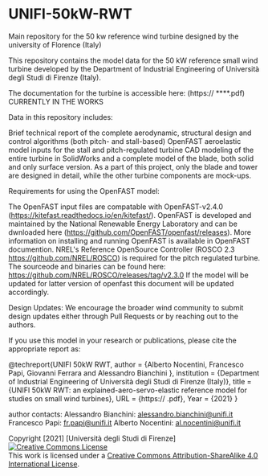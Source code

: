 # UNIFI-50kW-RWT
Main repository for the 50 kw reference wind turbine designed by the university of Florence (Italy)

This repository contains the model data for the 50 kW reference small wind turbine developed by the Department of Industrial Engineering of Università degli Studi di Firenze (Italy).

The documentation for the turbine is accessible here: (https:// ****.pdf) CURRENTLY IN THE WORKS

Data in this repository includes:

Brief technical report of the complete aerodynamic, structural design and control algorithms (both pitch- and stall-based) 
OpenFAST aeroelastic model inputs for the stall and pitch-regulated turbine
CAD modeling of the entire turbine in SolidWorks and a complete model of the blade, both solid and only surface version.
As a part of this project, only the blade and tower are designed in detail, while the other turbine components are mock-ups. 

Requirements for using the OpenFAST model:

The OpenFAST input files are compatable with OpenFAST-v2.4.0 (https://kitefast.readthedocs.io/en/kitefast/). 
OpenFAST is developed and maintained by the National Renewable Energy Laboratory and can be dwnloaded here (https://github.com/OpenFAST/openfast/releases).
More information on installing and running OpenFAST is available in OpenFAST documention.
NREL's Reference OpenSource Controller (ROSCO 2.3 https://github.com/NREL/ROSCO) is required for the pitch regulated turbine. The sourceode and binaries can be found here: https://github.com/NREL/ROSCO/releases/tag/v2.3.0 
If the model will be updated for latter version of openfast this document will be updated accordingly. 

Design Updates:
We encourage the broader wind community to submit design updates either through Pull Requests or by reaching out to the authors. 

If you use this model in your research or publications, please cite the appropriate report as:

@techreport{UNIFI 50kW RWT,
author = {Alberto Nocentini, Francesco Papi, Giovanni Ferrara and Alessandro Bianchini },
institution = {Department of Industrial Engineering of Università degli Studi di Firenze (Italy)},
title = {UNIFI 50kW RWT: an explained-aero-servo-elastic reference model for studies on small wind turbines},
URL = {https://                .pdf},
Year = {2021}
}

author contacts: 
Alessandro Bianchini: 	alessandro.bianchini@unifi.it
Francesco Papi: 		fr.papi@unifi.it
Alberto Nocentini: 		al.nocentini@unifi.it




Copyright [2021] [Università degli Studi di Firenze]
<a rel="license" href="http://creativecommons.org/licenses/by-sa/4.0/"><img alt="Creative Commons License" style="border-width:0" src="https://i.creativecommons.org/l/by-sa/4.0/88x31.png" /></a><br />This work is licensed under a <a rel="license" href="http://creativecommons.org/licenses/by-sa/4.0/">Creative Commons Attribution-ShareAlike 4.0 International License</a>.
